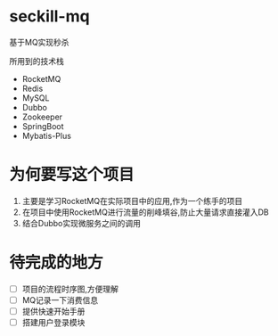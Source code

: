 # seckill-mq
基于MQ实现秒杀

所用到的技术栈
- RocketMQ
- Redis
- MySQL
- Dubbo
- Zookeeper
- SpringBoot
- Mybatis-Plus

# 为何要写这个项目

1. 主要是学习RocketMQ在实际项目中的应用,作为一个练手的项目
2. 在项目中使用RocketMQ进行流量的削峰填谷,防止大量请求直接灌入DB
3. 结合Dubbo实现微服务之间的调用

# 待完成的地方

- [ ] 项目的流程时序图,方便理解
- [ ] MQ记录一下消费信息
- [ ] 提供快速开始手册
- [ ] 搭建用户登录模块

